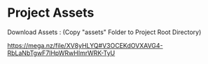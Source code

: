 # Project Assets

Download Assets :
(Copy "assets" Folder to Project Root Directory)

https://mega.nz/file/XV8yHLYQ#V3OCEKdOVXAVG4-RbLaNbTgwF7lHpWRwHImrWRK-TyU
